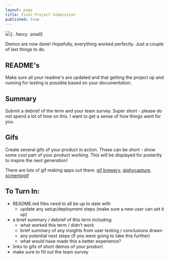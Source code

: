 ```yaml
---
layout: page
title: Final Project Submission
published: true
---
```


![](https://media.giphy.com/media/BQAk13taTaKYw/giphy.gif){: .fancy .small}


Demos are now done!  Hopefully, everything worked perfectly.  Just a couple of last things to do.  

## README's
Make sure all your readme's are updated and that getting the project up and running for testing is possible based on your documentation.  

## Summary
Submit a debrief of the term and your team survey.  Super short - please do not spend a lot of time on this. I want to get a sense of how things went for you.

## Gifs
Create several gifs of your product in action. These can be short - show some cool part of your product working. This will be displayed for posterity to inspire the next generation!

There are lots of gif making apps out there: [gif brewery](https://gfycat.com/gifbrewery), [giphycapture](https://giphy.com/apps/giphycapture), [screentogif](http://www.screentogif.com/)


## To Turn In:

* README.md files need to all be up to date with
  * update any setup/deployment steps (make sure a new user can set it up)
* a brief summary / debrief of this term including:
  * what worked this term / didn’t work
  * brief summary of any insights from user testing / conclusions drawn
  * any potential next steps (if you were going to take this further)
  * what would have made this a better experience?
* links to gifs of short demos of your product
* make sure to fill out the team survey
